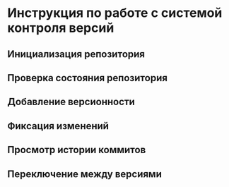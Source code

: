 # **Инструкция по работе с системой контроля версий**

## Инициализация репозитория

## Проверка состояния репозитория

## Добавление версионности 

## Фиксация изменений

## Просмотр истории коммитов

## Переключение между версиями